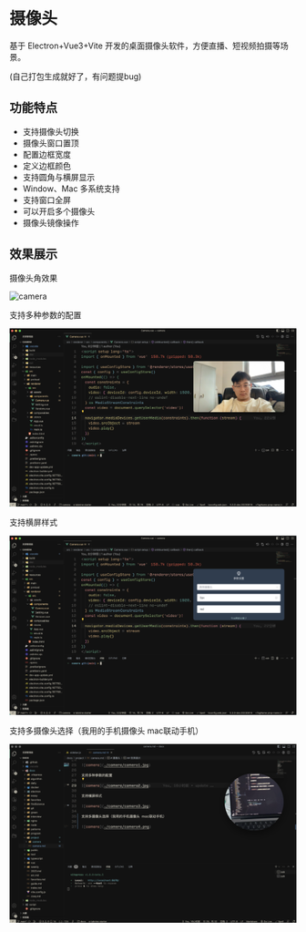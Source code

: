 # 摄像头

基于 Electron+Vue3+Vite 开发的桌面摄像头软件，方便直播、短视频拍摄等场景。

<CustomLink title="摄像头地址源码" href="https://github.com/Virkano/camera" />

(自己打包生成就好了，有问题提bug)

## 功能特点

* 支持摄像头切换
* 摄像头窗口置顶
* 配置边框宽度
* 定义边框颜色
* 支持圆角与横屏显示
* Window、Mac 多系统支持
* 支持窗口全屏
* 可以开启多个摄像头
* 摄像头镜像操作

## 效果展示

摄像头角效果

![camera](./camera/camera1.jpg)

支持多种参数的配置

![camera](./camera/camera2.jpg)

支持横屏样式

![camera](./camera/camera3.jpg)

支持多摄像头选择（我用的手机摄像头 mac联动手机）

![camera](./camera/camera4.jpg)